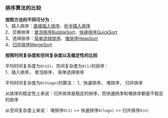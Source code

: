 ### 排序算法的比较

**按照方法的不同可分为**：  
1、插入排序：[直接插入排序](./InsertSort.md#直接插入排序insertsort)、[折半插入排序](./InsertSort.md#折半插入排序)  
2、交换排序：[冒泡排序BubbleSort](./swapSort.md#冒泡排序bubble-sort)、[快速排序QuickSort](./swapSort.md#快速排序quick-sort)  
3、选择排序：[简单选择排序](./selectSort.md#选择排序selectsort)、[堆排序HeapSort](./selectSort.md#堆排序HeapSort)  
4、[归并排序MergeSort](./mergeSort.md#归并排序mergesort)


**按照时间复杂度和空间复杂度以及稳定性的比较**  

平均时间复杂度为`O(n2)`、空间复杂度为`O(1)`的排序：  
1、插入排序， 冒泡排序， 简单选择排序


平均时间复杂度为`O(nlogn)`的算法：
1、快速排序， 堆排序， 归并排序

从排序的稳定性上来说：归并排序是稳定的排序，而快速排序和堆排序都是不稳定的排序

从空间复杂度上来说： 堆排序`O(1)` >> 快速排序`O(logn)` >> 归并排序`O(n)`



